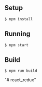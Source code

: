 ## Setup

```
$ npm install
```

## Running

```
$ npm start
```

## Build

```
$ npm run build
```
"# react_redux" 
